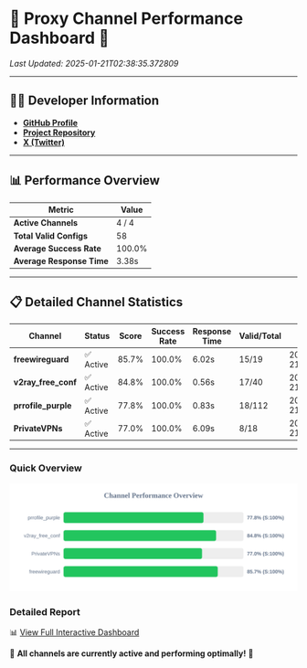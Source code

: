 # 🌟 Proxy Channel Performance Dashboard 🌟

_Last Updated: 2025-01-21T02:38:35.372809_

---

## 👩‍💻 Developer Information

- **[GitHub Profile](https://github.com/4n0nymou3)**  
- **[Project Repository](https://github.com/4n0nymou3/multi-proxy-config-fetcher)**  
- **[X (Twitter)](https://x.com/4n0nymou3)**  

---

## 📊 Performance Overview

| Metric                | Value       |
|-----------------------|-------------|
| **Active Channels**   | 4 / 4       |
| **Total Valid Configs** | 58          |
| **Average Success Rate** | 100.0%      |
| **Average Response Time** | 3.38s       |

---

## 📋 Detailed Channel Statistics

| Channel          | Status     | Score  | Success Rate | Response Time | Valid/Total | Last Success               |
|------------------|------------|--------|--------------|---------------|-------------|----------------------------|
| **freewireguard**  | ✅ Active  | 85.7%  | 100.0% | 6.02s         | 15/19       | 2025-01-21T02:38:35.371028 |
| **v2ray_free_conf**  | ✅ Active  | 84.8%  | 100.0% | 0.56s         | 17/40       | 2025-01-21T02:38:23.197522 |
| **prrofile_purple**  | ✅ Active  | 77.8%  | 100.0% | 0.83s         | 18/112       | 2025-01-21T02:38:22.551563 |
| **PrivateVPNs**  | ✅ Active  | 77.0%  | 100.0% | 6.09s         | 8/18       | 2025-01-21T02:38:29.328750 |

---

### Quick Overview
<div align="center">
  <a href="https://raw.githubusercontent.com/nullluser/NullRepo/refs/heads/main/assets/channel_stats_chart.svg">
    <img src="https://raw.githubusercontent.com/nullluser/NullRepo/refs/heads/main/assets/channel_stats_chart.svg" alt="Source Performance Statistics" width="800">
  </a>
</div>

### Detailed Report
📊 [View Full Interactive Dashboard](https://htmlpreview.github.io/?https://github.com/nullluser/NullRepo/blob/main/assets/performance_report.html)

🎉 **All channels are currently active and performing optimally!** 🎉
